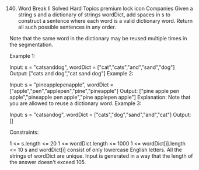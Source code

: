 140. Word Break II
Solved
Hard
Topics
premium lock icon
Companies
Given a string s and a dictionary of strings wordDict, add spaces in s to construct a sentence where each word is a valid dictionary word. Return all such possible sentences in any order.

Note that the same word in the dictionary may be reused multiple times in the segmentation.

 

Example 1:

Input: s = "catsanddog", wordDict = ["cat","cats","and","sand","dog"]
Output: ["cats and dog","cat sand dog"]
Example 2:

Input: s = "pineapplepenapple", wordDict = ["apple","pen","applepen","pine","pineapple"]
Output: ["pine apple pen apple","pineapple pen apple","pine applepen apple"]
Explanation: Note that you are allowed to reuse a dictionary word.
Example 3:

Input: s = "catsandog", wordDict = ["cats","dog","sand","and","cat"]
Output: []
 

Constraints:

1 <= s.length <= 20
1 <= wordDict.length <= 1000
1 <= wordDict[i].length <= 10
s and wordDict[i] consist of only lowercase English letters.
All the strings of wordDict are unique.
Input is generated in a way that the length of the answer doesn't exceed 105.